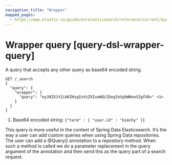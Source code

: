```yaml
---
navigation_title: "Wrapper"
mapped_pages:
  - https://www.elastic.co/guide/en/elasticsearch/reference/current/query-dsl-wrapper-query.html
---
```


# Wrapper query [query-dsl-wrapper-query]


A query that accepts any other query as base64 encoded string.

```console
GET /_search
{
  "query": {
    "wrapper": {
      "query": "eyJ0ZXJtIiA6IHsgInVzZXIuaWQiIDogImtpbWNoeSIgfX0=" <1>
    }
  }
}
```

1. Base64 encoded string:  `{"term" : { "user.id" : "kimchy" }}`


This query is more useful in the context of Spring Data Elasticsearch. It’s the way a user can add custom queries when using Spring Data repositories. The user can add a @Query() annotation to a repository method. When such a method is called we do a parameter replacement in the query argument of the annotation and then send this as the query part of a search request.

